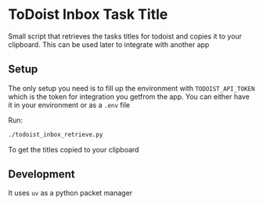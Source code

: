 # ToDoist Inbox Task Title

Small script that retrieves the tasks titles for todoist and copies it to your clipboard. This can be used later to integrate with another app

## Setup

The only setup you need is to fill up the environment with `TODOIST_API_TOKEN` which is the token for integration you getfrom the app. You can either have it in your environment or as a `.env` file

Run:

```bash
./todoist_inbox_retrieve.py
```

To get the titles copied to your clipboard

## Development

It uses `uv` as a python packet manager
